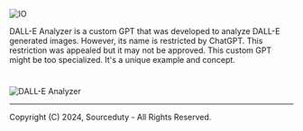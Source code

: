 ![IO](https://github.com/sourceduty/DALL-E_Analyzer/assets/123030236/4229d96d-c105-441a-a89d-6911518105a4)

DALL-E Analyzer is a custom GPT that was developed to analyze DALL-E generated images. However, its name is restricted by ChatGPT. This restriction was appealed but it may not be approved. This custom GPT might be too specialized. It's a unique example and concept.

#

![DALL-E Analyzer](https://github.com/sourceduty/DALL-E_Analyzer/assets/123030236/edd80f63-8d1b-41ee-8b42-f8143d001b33)

***
Copyright (C) 2024, Sourceduty - All Rights Reserved.
